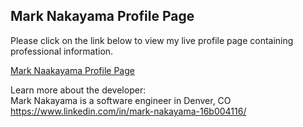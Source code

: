 <h2>Mark Nakayama Profile Page</h2>
 
Please click on the link below to view my live profile page containing professional information.

[Mark Naakayama Profile Page](https://northermata2387.github.io/)

Learn more about the developer:<br/>
Mark Nakayama is a software engineer in Denver, CO<br/>
https://www.linkedin.com/in/mark-nakayama-16b004116/
